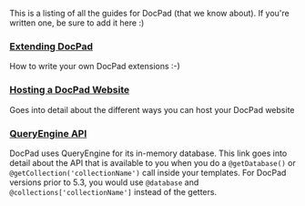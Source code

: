 This is a listing of all the guides for DocPad (that we know about). If you're written one, be sure to add it here :)


### [Extending DocPad](https://github.com/bevry/docpad/wiki/Extending)
How to write your own DocPad extensions :-)

### [Hosting a DocPad Website](https://github.com/bevry/docpad/wiki/Hosting)
Goes into detail about the different ways you can host your DocPad website

### [QueryEngine API](https://github.com/bevry/query-engine/wiki/Using)
DocPad uses QueryEngine for its in-memory database. This link goes into detail about the API that is available to you when you do a `@getDatabase()` or `@getCollection('collectionName')` call inside your templates. For DocPad versions prior to 5.3, you would use `@database` and `@collections['collectionName']` instead of the getters.
